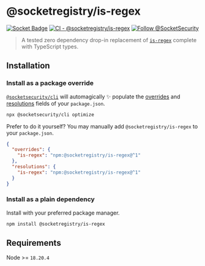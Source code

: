 # @socketregistry/is-regex

[![Socket Badge](https://socket.dev/api/badge/npm/package/@socketregistry/is-regex)](https://socket.dev/npm/package/@socketregistry/is-regex)
[![CI - @socketregistry/is-regex](https://github.com/SocketDev/socket-registry-js/actions/workflows/test.yml/badge.svg)](https://github.com/SocketDev/socket-registry-js/actions/workflows/test.yml)
[![Follow @SocketSecurity](https://img.shields.io/twitter/follow/SocketSecurity?style=social)](https://twitter.com/SocketSecurity)

> A tested zero dependency drop-in replacement of
> [`is-regex`](https://www.npmjs.com/package/is-regex) complete with TypeScript
> types.

## Installation

### Install as a package override

[`@socketsecurity/cli`](https://www.npmjs.com/package/@socketsecurity/cli) will
automagically :sparkles: populate the
[overrides](https://docs.npmjs.com/cli/v9/configuring-npm/package-json#overrides)
and [resolutions](https://yarnpkg.com/configuration/manifest#resolutions) fields
of your `package.json`.

```sh
npx @socketsecurity/cli optimize
```

Prefer to do it yourself? You may manually add `@socketregistry/is-regex` to
your `package.json`.

```json
{
  "overrides": {
    "is-regex": "npm:@socketregistry/is-regex@^1"
  },
  "resolutions": {
    "is-regex": "npm:@socketregistry/is-regex@^1"
  }
}
```

### Install as a plain dependency

Install with your preferred package manager.

```sh
npm install @socketregistry/is-regex
```

## Requirements

Node >= `18.20.4`
